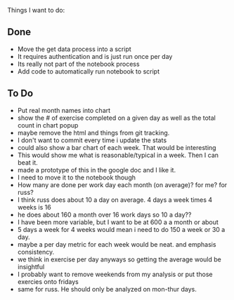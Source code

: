 
Things I want to do:

## Done

- Move the get data process into a script
 - It requires authentication and is just run once per day
 - Its really not part of the notebook process
- Add code to automatically run notebook to script

## To Do

- Put real month names into chart
- show the # of exercise completed on a given day as well as the total count in chart popup
- maybe remove the html and things from git tracking.
 - I don't want to commit every time i update the stats
- could also show a bar chart of each week. That would be interesting
 - This would show me what is reasonable/typical in a week. Then I can beat it.
 - made a prototype of this in the google doc and I like it.
 - I need to move it to the notebook though
- How many are done per work day each month (on average)? for me? for russ?
 - I think russ does about 10 a day on average. 4 days a week times 4 weeks is 16
 - he does about 160 a month over 16 work days so 10 a day??
 - I have been more variable, but I want to be at 600 a a month or about
 - 5 days a week for 4 weeks would mean i need to do 150 a week or 30 a day.
 - maybe a per day metric for each week would be neat. and emphasis consistency.
 - we think in exercise per day anyways so getting the average would be insightful
- I probably want to remove weekends from my analysis or put those exercies onto fridays
 - same for russ. He should only be analyzed on mon-thur days. 
